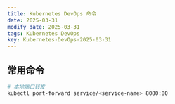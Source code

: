 ```yaml
---
title: Kubernetes DevOps 命令
date: 2025-03-31
modify_date: 2025-03-31
tags: Kubernetes DevOps
key: Kubernetes-DevOps-2025-03-31
---
```


## 常用命令

```sh
# 本地端口转发
kubectl port-forward service/<service-name> 8080:80
```
